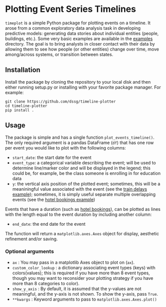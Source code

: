# Plotting Event Series Timelines

`timeplot` is a simple Python package for plotting events on a timeline. It
arose from a common exploratory data analysis task in developing predictive
models: generating data stories about individual entities (people, buildings,
etc.). Some very basic examples are available in the [examples](examples/)
directory. The goal is to bring analysts in closer contact with their data by
allowing them to see how people (or other entities) change over time, move
among/across systems, or transition between states.

## Installation

Install the package by cloning the repository to your local disk and then
either running setup.py or installing with your favorite package manager. For
example:

```
git clone https://github.com/dssg/timeline-plotter
cd timeline-plotter
pip install .
```

## Usage

The package is simple and has a single function `plot_events_timeline()`. The
only required argument is a pandas DataFrame (`df`) that has one row per event
you would like to plot with the following columns:

  - `start_date`: the start date for the event
  - `event_type`: a categorical variable describing the event; will be used
        to determine line/marker color and will be displayed in the legend;
        this could be, for example, be the class someone is enrolling in for
        education data
  - `y`: the vertical axis position of the plotted event; sometimes, this will
    be a meaniningful value associated with the event (see the
    [train delays example](examples/train_delays)); sometimes, it is simply
    useful separate multiple overlapping events (see the
    [hotel bookings example](examples/hotel_bookings))

Events that have a duration (such as [hotel bookings](examples/hotelbookings)),
can be plotted as lines with the length equal to the event duration by
including another column:

  - `end_date`: the end date for the event

The function will return a `matplotlib.axes.Axes` object for display, aesthetic
refinement and/or saving.

### Optional arguments

- `ax` : You may pass in a matplotlib Axes object to plot on (`ax`).
- `custom_color_lookup` : a dictionary associating event types (keys) with
  colors(values); this is required if you have more than 8 event types, though
  you may want to reconsider your plotting strategy if you have more than 8
  categories to color).
- `show_y_axis` : By default, it is assumed that the y-values are not
  meaningful, and the y-axis is not shown. To show the y-axis, pass `True`.
- `**kwargs` : Keyword arguments to pass to `matplotlib.axes.Axes.plot()`
